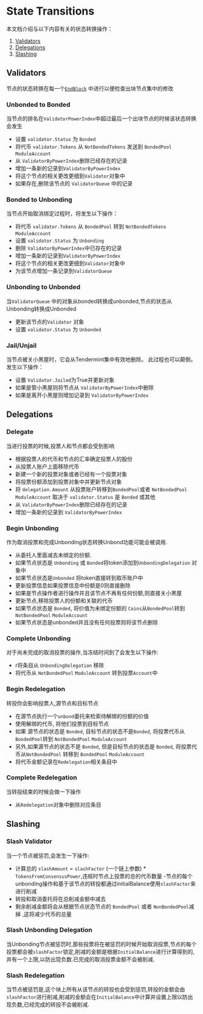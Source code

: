 # State Transitions

本文档介绍与以下内容有关的状态转换操作：

1. [Validators](./stake-state-transition.md#validators)
2. [Delegations](./stake-state-transition.md#delegations)
3. [Slashing](./stake-state-transition.md#slashing)

## Validators

节点的状态转换在每一个[`EndBlock`](./05_end_block.md#validator-set-changes) 中进行以便检查出块节点集中的修改

### Unbonded to Bonded

当节点的排名在`ValidatorPowerIndex`中超过最后一个出块节点的时候该状态转换会发生

- 设置 `validator.Status` 为 `Bonded`
- 将代币 `validator.Tokens` 从 `NotBondedTokens` 发送到 `BondedPool` `ModuleAccount`
- 从 `ValidatorByPowerIndex`删除已经存在的记录
- 增加一条新的记录到`ValidatorByPowerIndex`
- 将这个节点的相关更改更细到`Validator`对象中
- 如果存在,删除该节点的 `ValidatorQueue` 中的记录

### Bonded to Unbonding

当节点开始取消绑定过程时，将发生以下操作：

- 将代币 `validator.Tokens` 从 `BondedPool` 转到 `NotBondedTokens` `ModuleAccount`
- 设置 `validator.Status` 为 `Unbonding`
- 删除 `ValidatorByPowerIndex`中已存在的记录
- 增加一条新的记录到`ValidatorByPowerIndex`
- 将这个节点的相关更改更细到`Validator`对象中
- 为该节点增加一条记录到`ValidatorQueue` 

### Unbonding to Unbonded

当`ValidatorQueue` 中的对象从bonded转换成unbonded,节点的状态从Unbonding转换成Unbonded

- 更新该节点的`Validator` 对象
- 设置 `validator.Status` 为 `Unbonded`

### Jail/Unjail

当节点被关小黑屋时，它会从Tendermint集中有效地删除。 此过程也可以颠倒。 发生以下操作：

- 设置 `Validator.Jailed`为True并更新对象
- 如果是管小黑屋则将节点从 `ValidatorByPowerIndex`中删除
- 如果是离开小黑屋则增加记录到 `ValidatorByPowerIndex`

## Delegations

### Delegate

当进行投票的时候,投票人和节点都会受到影响

- 根据投票人的代币和节点的汇率确定投票人的股份
- 从投票人账户上面移除代币
- 新建一个新的投票对象或者已经有一个投票对象
- 将投票份额添加到投票对象中并更新节点对象 
- 将 `delegation.Amount` 从投票账户转移到`BondedPool`或者 `NotBondedPool` `ModuleAccount` 取决于 `validator.Status` 是 `Bonded` 或其他
- 从 `ValidatorByPowerIndex`删除已经存在的记录
- 增加一条新的记录到 `ValidatorByPowerIndex`

### Begin Unbonding

作为取消投票和完成Unbonding状态转换Unbond功能可能会被调用.

- 从委托人里面减去未绑定的份额.
- 如果节点状态是 `Unbonding` 或 `Bonded`将token添加到`UnbondingDelegation` 对象中
- 如果节点状态是`Unbonded` 将token直接转到取币账户中
- 更新投票信息如果投票信息中份额是0则直接删除
- 如果是节点操作者进行操作并且该节点不再有任何份额,则直接关小黑屋
- 更新节点,移除投票人的份额和关联的代币
- 如果节点状态是 `Bonded`, 将价值为未绑定份额的 `Coins`从`BondedPool`转到 `NotBondedPool` `ModuleAccount`
- 如果节点状态是unbonded并且没有任何投票则将该节点删除

### Complete Unbonding

对于尚未完成的取消投票的操作,当冻结时间到了会发生以下操作:

- r将条目从 `UnbondingDelegation` 移除
- 将代币从 `NotBondedPool` `ModuleAccount` 转到投票`Account`中
  
### Begin Redelegation

转投你会影响投票人,源节点和目标节点

- 在源节点执行一个`unbond`委托来检索待解绑的份额的价值
- 使用解绑的代币, 将他们投票到目标节点
- 如果 源节点的状态是 `Bonded`, 目标节点的状态不是`Bonded`, 
  将投票代币从`BondedPool`转到 `NotBondedPool` `ModuleAccount`
- 另外,如果源节点的状态不是 `Bonded`, 但是目标节点的状态是 `Bonded`, 将投票代币从`NotBondedPool` 转移到 `BondedPool` `ModuleAccount`
- 将代币金额记录在`Redelegation`相关条目中

### Complete Redelegation

当转投结束的时候会做一下操作

- 从`Redelegation`对象中删除对应条目

## Slashing

### Slash Validator

当一个节点被惩罚,会发生一下操作:

- 计算总的 `slashAmount`  = `slashFactor` (一个链上参数) * `TokensFromConsensusPower`,违规时节点上投票的总的代币数量
-节点的每个unbonding操作和基于该节点的转投都通过initialBalance使用`slashFactor`来进行削减
- 转投和取消委托将在总削减金额中减去
- 剩余削减金额将会从根据节点状态节点的 `BondedPool` 或者 `NonBondedPool`减掉 ,这将减少代币的总量

### Slash Unbonding Delegation

当Unbonding节点被惩罚时,那些投票将在被惩罚的时候开始取消投票,节点的每个投票都会被`slashFactor`锁定,削减的金额是根据`InitialBalance`进行计算得到的,并有一个上限,以防出现负数.已完成的取消投票金额不会被削减.

### Slash Redelegation

当节点被惩罚是,这个块上所有从该节点的转投也会受到惩罚,转投的金额会由`slashFactor`进行削减,削减的金额会在`InitialBalance`中计算并设置上限以防出现负数,已经完成的转投不会被削减.